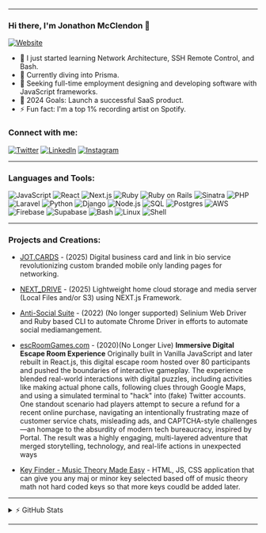 

---

### Hi there, I'm Jonathon McClendon 👋

[![Website](https://img.shields.io/website?label=JonathonMcclendon.dev&style=for-the-badge&url=https%3A%2F%2Fjonathon-dev.vercel.app)](https://jonathon-dev.vercel.app/)

- 🔭 I just started learning Network Architecture, SSH Remote Control, and Bash.
- 🌱 Currently diving into Prisma.
- 👯 Seeking full-time employment designing and developing software with JavaScript frameworks.
- 🥅 2024 Goals: Launch a successful SaaS product.
- ⚡ Fun fact: I'm a top 1% recording artist on Spotify.

### Connect with me:

[![Twitter](https://img.shields.io/badge/Twitter-1DA1F2?style=for-the-badge&logo=twitter&logoColor=white)][twitter]
[![LinkedIn](https://img.shields.io/badge/LinkedIn-0A66C2?style=for-the-badge&logo=linkedin&logoColor=white)][linkedin]
[![Instagram](https://img.shields.io/badge/Instagram-E4405F?style=for-the-badge&logo=instagram&logoColor=white)][instagram]

---

### Languages and Tools:

![JavaScript](https://img.shields.io/badge/-JavaScript-333?style=for-the-badge&logo=javascript)
![React](https://img.shields.io/badge/-React-333?style=for-the-badge&logo=react)
![Next.js](https://img.shields.io/badge/-Next.js-333?style=for-the-badge&logo=next.js)
![Ruby](https://img.shields.io/badge/-Ruby-333?style=for-the-badge&logo=ruby)
![Ruby on Rails](https://img.shields.io/badge/-Ruby_on_Rails-333?style=for-the-badge&logo=rubyonrails)
![Sinatra](https://img.shields.io/badge/-Sinatra-333?style=for-the-badge&logo=sinatra)
![PHP](https://img.shields.io/badge/-PHP-333?style=for-the-badge&logo=php)
![Laravel](https://img.shields.io/badge/-Laravel-333?style=for-the-badge&logo=laravel)
![Python](https://img.shields.io/badge/-Python-333?style=for-the-badge&logo=python)
![Django](https://img.shields.io/badge/-Django-333?style=for-the-badge&logo=django)
![Node.js](https://img.shields.io/badge/-Node.js-333?style=for-the-badge&logo=node.js)
![SQL](https://img.shields.io/badge/-SQL-333?style=for-the-badge&logo=postgresql)
![Postgres](https://img.shields.io/badge/-Postgres-333?style=for-the-badge&logo=postgresql)
![AWS](https://img.shields.io/badge/-AWS-333?style=for-the-badge&logo=amazonaws)
![Firebase](https://img.shields.io/badge/-Firebase-333?style=for-the-badge&logo=firebase)
![Supabase](https://img.shields.io/badge/-Supabase-333?style=for-the-badge&logo=supabase)
![Bash](https://img.shields.io/badge/-Bash-333?style=for-the-badge&logo=gnu-bash)
![Linux](https://img.shields.io/badge/-Linux-333?style=for-the-badge&logo=linux)
![Shell](https://img.shields.io/badge/-shell-333?style=for-the-badge&logo=shell)

---

### Projects and Creations:

- [JOT.CARDS](https://www.jot.cards) - (2025) Digital business card and link in bio service revolutionizing custom branded mobile only landing pages for networking. 

- [NEXT_DRIVE](https://www.jot.cards) - (2025) Lightweight home cloud storage  and media server (Local Files and/or S3) using NEXT.js Framework.

- [Anti-Social Suite](https://www.jot.cards) - (2022) (No longer supported) Selinium Web Driver and Ruby based CLI to automate Chrome Driver in efforts to automate social mediamangement.

- [escRoomGames.com](https://www.jot.cards) - (2020)(No Longer Live) **Immersive Digital Escape Room Experience**
Originally built in Vanilla JavaScript and later rebuilt in React.js, this digital escape room hosted over 80 participants and pushed the boundaries of interactive gameplay. The experience blended real-world interactions with digital puzzles, including activities like making actual phone calls, following clues through Google Maps, and using a simulated terminal to "hack" into (fake) Twitter accounts. One standout scenario had players attempt to secure a refund for a recent online purchase, navigating an intentionally frustrating maze of customer service chats, misleading ads, and CAPTCHA-style challenges—an homage to the absurdity of modern tech bureaucracy, inspired by Portal. The result was a highly engaging, multi-layered adventure that merged storytelling, technology, and real-life actions in unexpected ways

- [Key Finder - Music Theory Made Easy](https://copperheadsound.com/Tools/Key-Finder) - HTML, JS, CSS application that can give you any maj or minor key selected based off of music theory math not hard coded keys so that more keys coudld be added later.

---

<details>
  <summary>⚡ GitHub Stats</summary>
  <br/>
  <img align="left" src="https://github-readme-stats.vercel.app/api?username=jonathonmcclen&count_private=true&theme=radical" />
</details>

[website]: https://advancedwebtechnology.com
[twitter]: https://twitter.com/jonathonmcclen
[instagram]: https://instagram.com/jonathonmcclen
[linkedin]: https://www.linkedin.com/in/jonathon-scott-0a9617b0/

---
